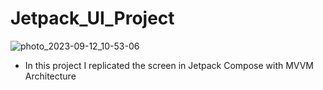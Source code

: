 # Jetpack_UI_Project

![photo_2023-09-12_10-53-06](https://github.com/payalsonipali/android_project/assets/45533629/14bfc1cd-fd17-4bc5-8b89-c1f3bf75ed4a)

- In this project I replicated the screen in Jetpack Compose with MVVM Architecture


